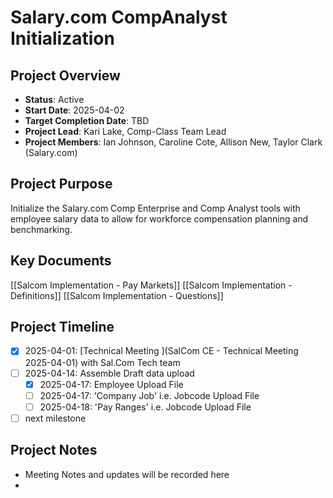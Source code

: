 # Salary.com CompAnalyst Initialization
## Project Overview
- **Status**: Active
- **Start Date**: 2025-04-02
- **Target Completion Date**: TBD
- **Project Lead**: Kari Lake, Comp-Class Team Lead
- **Project Members**: Ian Johnson, Caroline Cote, Allison New, Taylor Clark (Salary.com)
## Project Purpose
Initialize the Salary.com Comp Enterprise and Comp Analyst tools with employee salary data to allow for workforce compensation planning and benchmarking. 

## Key Documents
[[Salcom Implementation - Pay Markets]]
[[Salcom Implementation - Definitions]]
[[Salcom Implementation - Questions]]
## Project Timeline

- [x] 2025-04-01: [Technical Meeting ](SalCom CE - Technical Meeting 2025-04-01) with Sal.Com Tech team
- [ ] 2025-04-14: Assemble Draft data upload
	- [x] 2025-04-17: Employee Upload File
	- [ ] 2025-04-17: 'Company Job' i.e. Jobcode Upload File
	- [ ] 2025-04-18: 'Pay Ranges' i.e. Jobcode Upload File
- [ ] next milestone

## Project Notes
- Meeting Notes and updates will be recorded here
- 